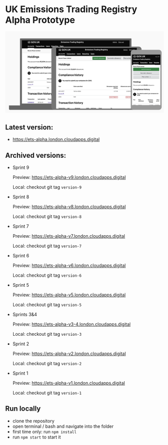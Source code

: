 # UK Emissions Trading Registry Alpha Prototype

![Registry preview](preview.png)

## Latest version:

- https://ets-alpha.london.cloudapps.digital

## Archived versions:

- Sprint 9

  Preview: https://ets-alpha-v9.london.cloudapps.digital
  
  Local: checkout git tag `version-9`

- Sprint 8

  Preview: https://ets-alpha-v8.london.cloudapps.digital
  
  Local: checkout git tag `version-8`

- Sprint 7

  Preview: https://ets-alpha-v7.london.cloudapps.digital
  
  Local: checkout git tag `version-7`

- Sprint 6

  Preview: https://ets-alpha-v6.london.cloudapps.digital
  
  Local: checkout git tag `version-6`


- Sprint 5

  Preview: https://ets-alpha-v5.london.cloudapps.digital
  
  Local: checkout git tag `version-5`

- Sprints 3&4
 
  Preview: https://ets-alpha-v3-4.london.cloudapps.digital
  
  Local: checkout git tag `version-3`

- Sprint 2

  Preview: https://ets-alpha-v2.london.cloudapps.digital
  
  Local: checkout git tag `version-2`

- Sprint 1
  
  Preview: https://ets-alpha-v1.london.cloudapps.digital
 
  Local: checkout git tag `version-1`

## Run locally
- clone the repository
- open terminal / bash and navigate into the folder
- first time only: run `npm install`
- run `npm start` to start it
